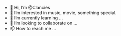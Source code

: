 - 👋 Hi, I’m @Clancies
- 👀 I’m interested in music, movie, something special.
- 🌱 I’m currently learning ...
- 💞️ I’m looking to collaborate on ...
- 📫 How to reach me ...

<!---
Clancies/Clancies is a ✨ special ✨ repository because its `README.md` (this file) appears on your GitHub profile.
You can click the Preview link to take a look at your changes.
--->
